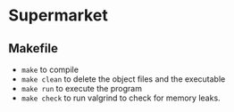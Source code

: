 # Supermarket

## Makefile
 - `make` to compile
 - `make clean` to delete the object files and the executable
 - `make run` to execute the program
 - `make check` to run valgrind to check for memory leaks.
